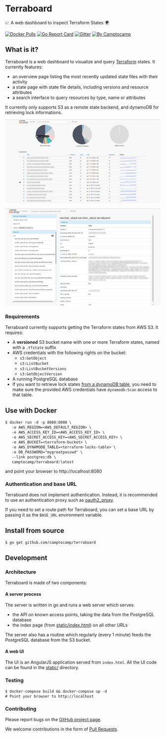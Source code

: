# Terraboard

:chart_with_upwards_trend: A web dashboard to inspect Terraform States :earth_africa:


[![Docker Pulls](https://img.shields.io/docker/pulls/camptocamp/terraboard.svg)](https://hub.docker.com/r/camptocamp/terraboard/)
[![Go Report Card](https://goreportcard.com/badge/github.com/camptocamp/terraboard)](https://goreportcard.com/report/github.com/camptocamp/terraboard)
[![Gitter](https://img.shields.io/gitter/room/camptocamp/terraboard.svg)](https://gitter.im/camptocamp/terraboard)
[![By Camptocamp](https://img.shields.io/badge/by-camptocamp-fb7047.svg)](http://www.camptocamp.com)


## What is it?

Terraboard is a web dashboard to visualize and query
[Terraform](https://terraform.io) states. It currently features:

- an overview page listing the most recently updated state files with their
  activity
- a state page with state file details, including versions and resource
  attributes
- a search interface to query resources by type, name or attributes

It currently only supports S3 as a remote state backend, and dynamoDB for
retrieving lock informations.


![Screenshot Overview](screenshots/main.png)

![Screenshot State](screenshots/state.png)


### Requirements

Terraboard currently supports getting the Terraform states from AWS S3. It
requires:

* A **versioned** S3 bucket name with one or more Terraform states,
  named with a `.tfstate` suffix
* AWS credentials with the following rights on the bucket:
   - `s3:GetObject`
   - `s3:ListBucket`
   - `s3:ListBucketVersions`
   - `s3:GetObjectVersion`
* A running PostgreSQL database
* If you want to retrieve lock states
  [from a dynamoDB table](https://www.terraform.io/docs/backends/types/s3.html#dynamodb_table),
  you need to make sure the provided AWS credentials have `dynamodb:Scan` access to that
  table.


## Use with Docker

```shell
$ docker run -d -p 8080:8080 \
   -e AWS_REGION=<AWS_DEFAULT_REGION> \
   -e AWS_ACCESS_KEY_ID=<AWS_ACCESS_KEY_ID> \
   -e AWS_SECRET_ACCESS_KEY=<AWS_SECRET_ACCESS_KEY> \
   -e AWS_BUCKET=<terraform-bucket> \
   -e AWS_DYNAMODB_TABLE=<terraform-locks-table> \
   -e DB_PASSWORD="mygreatpasswd" \
   --link postgres:db \
   camptocamp/terraboard:latest
```

and point your browser to http://localhost:8080


### Authentication and base URL

Terraboard does not implement authentication. Instead, it is recommended to use
an authentication proxy such as [oauth2_proxy](https://github.com/bitly/oauth2_proxy).

If you need to set a route path for Terraboard, you can set a base URL by
passing it as the `BASE_URL` environment variable.



## Install from source

```shell
$ go get github.com/camptocamp/terraboard
```

## Development

### Architecture

Terraboard is made of two components:

#### A server process

The server is written in go and runs a web server which serves:

  - the API on known access points, taking the data from the PostgreSQL
    database
  - the index page (from [static/index.html](static/index.html)) on all other
    URLs

The server also has a routine which regularly (every 1 minute) feeds
the PostgreSQL database from the S3 bucket.

#### A web UI

The UI is an AngularJS application served from `index.html`. All the UI code
can be found in the [static/](static/) directory.



### Testing

```shell
$ docker-compose build && docker-compose up -d
# Point your browser to http://localhost
```

### Contributing

Please report bugs on the [GitHub project
page](https://github.com/camptocamp/terraboard/issues).

We welcome contributions in the form of [Pull
Requests](https://github.com/camptocamp/terraboard/pulls).


